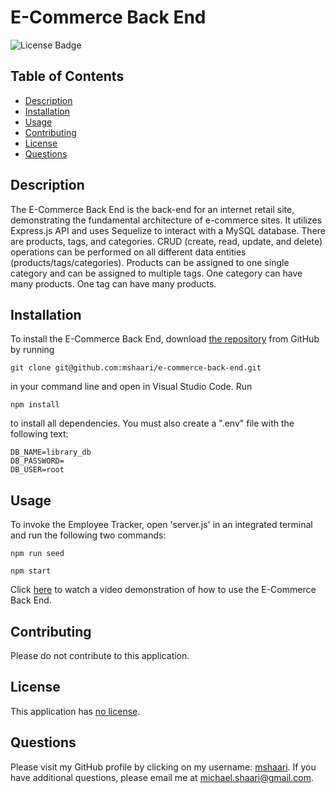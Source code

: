 # E-Commerce Back End
  
![License Badge](https://img.shields.io/badge/license-no%20license-blue)

## Table of Contents
* [Description](#description)
* [Installation](#installation)
* [Usage](#usage)
* [Contributing](#contributing)
* [License](#license)
* [Questions](#questions)

## Description
The E-Commerce Back End is the back-end for an internet retail site, demonstrating the fundamental architecture of e-commerce sites. It utilizes Express.js API and uses Sequelize to interact with a MySQL database. There are products, tags, and categories. CRUD (create, read, update, and delete) operations can be performed on all different data entities (products/tags/categories). Products can be assigned to one single category and can be assigned to multiple tags. One category can have many products. One tag can have many products. 

## Installation
To install the E-Commerce Back End, download [the repository](https://github.com/mshaari/e-commerce-back-end) from GitHub by running
```
git clone git@github.com:mshaari/e-commerce-back-end.git
```
in your command line and open in Visual Studio Code. Run 
 
```
npm install
``` 
 
to install all dependencies. You must also create a ".env" file with the following text:

```
DB_NAME=library_db
DB_PASSWORD=
DB_USER=root
```

## Usage
To invoke the Employee Tracker, open 'server.js' in an integrated terminal and run the following two commands:
```
npm run seed

npm start
``` 

Click [here](https://drive.google.com/file/d/1SrK5mG5d_PCaBIl41ElsEPABE-PAgAh0/view?usp=sharing) to watch a video demonstration of how to use the E-Commerce Back End.

## Contributing
Please do not contribute to this application.

## License
This application has [no license](https://choosealicense.com/no-permission).

## Questions
Please visit my GitHub profile by clicking on my username: [mshaari](https://github.com/mshaari). If you have additional questions, please email me at michael.shaari@gmail.com.
